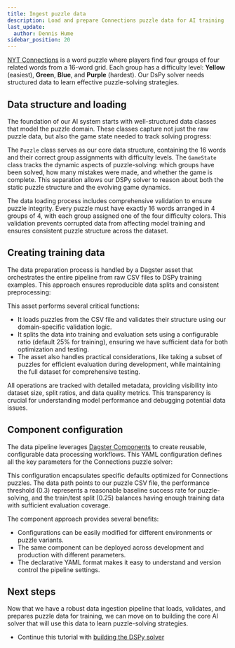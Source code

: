 ```yaml
---
title: Ingest puzzle data
description: Load and prepare Connections puzzle data for AI training
last_update:
  author: Dennis Hume
sidebar_position: 20
---
```



[NYT Connections](https://www.nytimes.com/games/connections) is a word puzzle where players find four groups of four related words from a 16-word grid. Each group has a difficulty level: **Yellow** (easiest), **Green**, **Blue**, and **Purple** (hardest). Our DsPy solver needs structured data to learn effective puzzle-solving strategies.

## Data structure and loading

The foundation of our AI system starts with well-structured data classes that model the puzzle domain. These classes capture not just the raw puzzle data, but also the game state needed to track solving progress:

<CodeExample
  path="docs_projects/project_dspy/dspy_modules/puzzle.py"
  language="python"
  startAfter="start_puzzle_dataclasses"
  endBefore="end_puzzle_dataclasses"
  title="dspy_modules/puzzle.py"
/>

The `Puzzle` class serves as our core data structure, containing the 16 words and their correct group assignments with difficulty levels. The `GameState` class tracks the dynamic aspects of puzzle-solving: which groups have been solved, how many mistakes were made, and whether the game is complete. This separation allows our DSPy solver to reason about both the static puzzle structure and the evolving game dynamics.

The data loading process includes comprehensive validation to ensure puzzle integrity. Every puzzle must have exactly 16 words arranged in 4 groups of 4, with each group assigned one of the four difficulty colors. This validation prevents corrupted data from affecting model training and ensures consistent puzzle structure across the dataset.

## Creating training data

The data preparation process is handled by a Dagster asset that orchestrates the entire pipeline from raw CSV files to DSPy training examples. This approach ensures reproducible data splits and consistent preprocessing:

<CodeExample
  path="docs_projects/project_dspy/src/project_dspy/components/ds_py_model_builder.py"
  language="python"
  startAfter="start_puzzle_data_asset"
  endBefore="end_puzzle_data_asset"
  title="src/project_dspy/components/ds_py_model_builder.py"
/>

This asset performs several critical functions:

- It loads puzzles from the CSV file and validates their structure using our domain-specific validation logic.
- It splits the data into training and evaluation sets using a configurable ratio (default 25% for training), ensuring we have sufficient data for both optimization and testing.
- The asset also handles practical considerations, like taking a subset of puzzles for efficient evaluation during development, while maintaining the full dataset for comprehensive testing.

All operations are tracked with detailed metadata, providing visibility into dataset size, split ratios, and data quality metrics. This transparency is crucial for understanding model performance and debugging potential data issues.

## Component configuration

The data pipeline leverages [Dagster Components](/guides/build/components) to create reusable, configurable data processing workflows. This YAML configuration defines all the key parameters for the Connections puzzle solver:

<CodeExample
  path="docs_projects/project_dspy/src/project_dspy/defs/connections_model/defs.yaml"
  language="yaml"
  title="src/project_dspy/defs/connections_model/defs.yaml"
/>

This configuration encapsulates specific defaults optimized for Connections puzzles. The data path points to our puzzle CSV file, the performance threshold (0.3) represents a reasonable baseline success rate for puzzle-solving, and the train/test split (0.25) balances having enough training data with sufficient evaluation coverage.

The component approach provides several benefits:
- Configurations can be easily modified for different environments or puzzle variants.
- The same component can be deployed across development and production with different parameters.
- The declarative YAML format makes it easy to understand and version control the pipeline settings.

## Next steps

Now that we have a robust data ingestion pipeline that loads, validates, and prepares puzzle data for training, we can move on to building the core AI solver that will use this data to learn puzzle-solving strategies.

- Continue this tutorial with [building the DSPy solver](/examples/full-pipelines/dspy/dspy-modeling)
